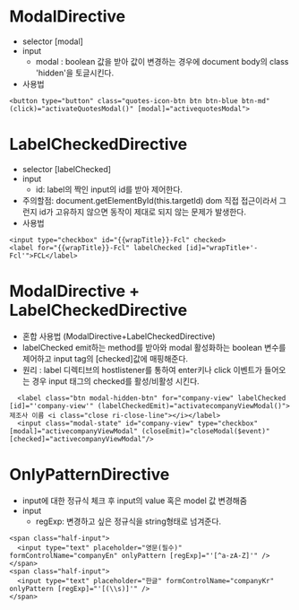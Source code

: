 # ModalDirective

- selector [modal]
- input
  - modal : boolean 값을 받아 값이 변경하는 경우에 document body의 class 'hidden'을 토글시킨다.
- 사용법

```
<button type="button" class="quotes-icon-btn btn btn-blue btn-md" (click)="activateQuotesModal()" [modal]="activequotesModal">
```

# LabelCheckedDirective
- selector [labelChecked]
- input
  - id: label의 짝인 input의 id를 받아 제어한다.
- 주의할점: document.getElementById(this.targetId) dom 직접 접근이라서 그런지 id가 고유하지 않으면 동작이 제대로 되지 않는 문제가 발생한다.
- 사용법
```
<input type="checkbox" id="{{wrapTitle}}-Fcl" checked>
<label for="{{wrapTitle}}-Fcl" labelChecked [id]="wrapTitle+'-Fcl'">FCL</label>
```

# ModalDirective + LabelCheckedDirective
- 혼합 사용법 (ModalDirective+LabelCheckedDirective)
- labelChecked emit하는 method를 받아와 modal 활성화하는 boolean 변수를 제어하고 input tag의 [checked]값에 매핑해준다.
- 원리 : label 디렉티브의 hostlistener를 통하여 enter키나 click 이벤트가 들어오는 경우 input 태그의 checked를 활성/비활성 시킨다.

```
  <label class="btn modal-hidden-btn" for="company-view" labelChecked [id]="'company-view'" (labelCheckedEmit)="activatecompanyViewModal()">제조사 이름 <i class="close ri-close-line"></i></label>
  <input class="modal-state" id="company-view" type="checkbox" [modal]="activecompanyViewModal" (closeEmit)="closeModal($event)" [checked]="activecompanyViewModal"/>
```

# OnlyPatternDirective
- input에 대한 정규식 체크 후 input의 value 혹은 model 값 변경해줌
- input 
  - regExp: 변경하고 싶은 정규식을 string형태로 넘겨준다.
```
<span class="half-input">
  <input type="text" placeholder="영문(필수)" formControlName="companyEn" onlyPattern [regExp]="'[^a-zA-Z]'" />
</span>
<span class="half-input">
  <input type="text" placeholder="한글" formControlName="companyKr" onlyPattern [regExp]="'[(\\s)]'" />
</span>
```
